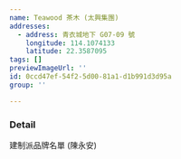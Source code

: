 ```yaml
---
name: Teawood 茶木 (太興集團)
addresses:
  - address: 青衣城地下 G07-09 號
    longitude: 114.1074133
    latitude: 22.3587095
tags: []
previewImageUrl: ''
id: 0ccd47ef-54f2-5d00-81a1-d1b991d3d95a
group: ''

---
```

### Detail
建制派品牌名單 (陳永安)

